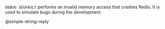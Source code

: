 `DEBUG SEGFAULT` performs an invalid memory access that crashes Redis.
It is used to simulate bugs during the development.

@simple-string-reply

